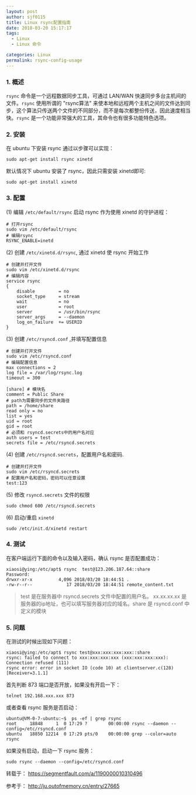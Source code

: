 ```yaml
---
layout: post
author: sjf0115
title: Linux rsync配置指南
date: 2018-03-20 15:17:17
tags:
  - Linux
  - Linux 命令

categories: Linux
permalink: rsync-config-usage
---
```


### 1. 概述

`rsync` 命令是一个远程数据同步工具，可通过 LAN/WAN 快速同步多台主机间的文件。`rsync` 使用所谓的 "rsync算法" 来使本地和远程两个主机之间的文件达到同步，这个算法只传送两个文件的不同部分，而不是每次都整份传送，因此速度相当快。`rsync` 是一个功能非常强大的工具，其命令也有很多功能特色选项。

### 2. 安装

在 ubuntu 下安装 rsync 通过以步骤可以实现：
```
sudo apt-get install rsync xinetd
```
默认情况下 ubuntu 安装了 rsync，因此只需安装 xinetd即可:
```
sudo apt-get install xinetd
```
### 3. 配置

(1) 编辑 `/etc/default/rsync` 启动 rsync 作为使用 xinetd 的守护进程：
```
# 打开rsync
sudo vim /etc/default/rsync
# 编辑rsync
RSYNC_ENABLE=inetd
```

(2) 创建 `/etc/xinetd.d/rsync`, 通过 xinetd 使 rsync 开始工作
```
# 创建并打开文件
sudo vim /etc/xinetd.d/rsync
# 编辑内容
service rsync
{
    disable         = no
    socket_type     = stream
    wait            = no
    user            = root
    server          = /usr/bin/rsync
    server_args     = --daemon
    log_on_failure  += USERID
}
```

(3) 创建 `/etc/rsyncd.conf` ,并填写配置信息
```
# 创建并打开文件
sudo vim /etc/rsyncd.conf
# 编辑配置信息
max connections = 2
log file = /var/log/rsync.log
timeout = 300

[share] # 模块名
comment = Public Share
# path为需要同步的文件夹路径
path = /home/share
read only = no
list = yes
uid = root
gid = root
# 必须和 rsyncd.secrets中的用户名对应
auth users = test
secrets file = /etc/rsyncd.secrets
```

(4) 创建 `/etc/rsyncd.secrets`，配置用户名和密码.
```
# 创建并打开文件
sudo vim /etc/rsyncd.secrets
# 配置用户名和密码，密码可以任意设置
test:123
```

(5) 修改 `rsyncd.secrets` 文件的权限
```
sudo chmod 600 /etc/rsyncd.secrets
```

(6) 启动/重启 `xinetd`
```
sudo /etc/init.d/xinetd restart
```

### 4. 测试

在客户端运行下面的命令以及输入密码，确认 rsync 是否配置成功：
```
xiaosi@ying:/etc/apt$ rsync  test@123.206.187.64::share
Password:
drwxr-xr-x          4,096 2018/03/20 18:44:51 .
-rw-r--r--             17 2018/03/20 18:44:51 remote_content.txt
```
> test 是在服务器中 rsyncd.secrets 文件中配置的用户名。 xx.xx.xx.xx 是服务器的ip地址，也可以填写服务器对应的域名。share 是 rsyncd.conf 中定义的模块


### 5. 问题

在测试的时候出现如下问题：
```
xiaosi@ying:/etc/apt$ rsync test@xxx:xxx:xxx:xxx::share
rsync: failed to connect to xxx:xxx:xxx:xxx (xxx:xxx:xxx:xxx): Connection refused (111)
rsync error: error in socket IO (code 10) at clientserver.c(128) [Receiver=3.1.1]
```
首先判断 873 端口是否开放，如果没有开启一下：
```
telnet 192.168.xxx.xxx 873
```
或者查看 rsync 服务是否启动：
```
ubuntu@VM-0-7-ubuntu:~$  ps -ef | grep rsync
root     18848     1  0 17:29 ?        00:00:00 rsync --daemon --config=/etc/rsyncd.conf
ubuntu   18850 12214  0 17:29 pts/0    00:00:00 grep --color=auto rsync
```
如果没有启动，启动一下 rsync 服务：
```
sudo rsync --daemon --config=/etc/rsyncd.conf
```

转载于： https://segmentfault.com/a/1190000010310496

参考于： http://ju.outofmemory.cn/entry/27665
